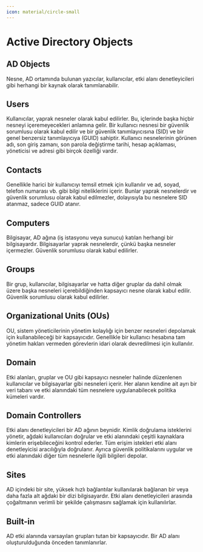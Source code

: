 ```yaml
---
icon: material/circle-small
---
```


# Active Directory Objects

## AD Objects

Nesne, AD ortamında bulunan yazıcılar, kullanıcılar, etki alanı denetleyicileri gibi herhangi bir kaynak olarak tanımlanabilir.

## Users

Kullanıcılar, yaprak nesneler olarak kabul edilirler. Bu, içlerinde başka hiçbir nesneyi içeremeyecekleri anlamına gelir. Bir kullanıcı nesnesi bir güvenlik sorumlusu olarak kabul edilir ve bir güvenlik tanımlayıcısına (SID) ve bir genel benzersiz tanımlayıcıya (GUID) sahiptir. Kullanıcı nesnelerinin görünen adı, son giriş zamanı, son parola değiştirme tarihi, hesap açıklaması, yöneticisi ve adresi gibi birçok özelliği vardır.

## Contacts

Genellikle harici bir kullanıcıyı temsil etmek için kullanılır ve ad, soyad, telefon numarası vb. gibi bilgi niteliklerini içerir. Bunlar yaprak nesnelerdir ve güvenlik sorumlusu olarak kabul edilmezler, dolayısıyla bu nesnelere SID atanmaz, sadece GUID atanır.

## Computers

Bilgisayar, AD ağına (iş istasyonu veya sunucu) katılan herhangi bir bilgisayardır. Bilgisayarlar yaprak nesnelerdir, çünkü başka nesneler içermezler. Güvenlik sorumlusu olarak kabul edilirler.

## Groups

Bir grup, kullanıcılar, bilgisayarlar ve hatta diğer gruplar da dahil olmak üzere başka nesneleri içerebildiğinden kapsayıcı nesne olarak kabul edilir. Güvenlik sorumlusu olarak kabul edilirler.

## Organizational Units (OUs)

OU, sistem yöneticilerinin yönetim kolaylığı için benzer nesneleri depolamak için kullanabileceği bir kapsayıcıdır. Genellikle bir kullanıcı hesabına tam yönetim hakları vermeden görevlerin idari olarak devredilmesi için kullanılır.

## Domain

Etki alanları, gruplar ve OU gibi kapsayıcı nesneler halinde düzenlenen kullanıcılar ve bilgisayarlar gibi nesneleri içerir. Her alanın kendine ait ayrı bir veri tabanı ve etki alanındaki tüm nesnelere uygulanabilecek politika kümeleri vardır.

## Domain Controllers

Etki alanı denetleyicileri bir AD ağının beynidir. Kimlik doğrulama isteklerini yönetir, ağdaki kullanıcıları doğrular ve etki alanındaki çeşitli kaynaklara kimlerin erişebileceğini kontrol ederler. Tüm erişim istekleri etki alanı denetleyicisi aracılığıyla doğrulanır. Ayrıca güvenlik politikalarını uygular ve etki alanındaki diğer tüm nesnelerle ilgili bilgileri depolar.

## Sites

AD içindeki bir site, yüksek hızlı bağlantılar kullanılarak bağlanan bir veya daha fazla alt ağdaki bir dizi bilgisayardır. Etki alanı denetleyicileri arasında çoğaltmanın verimli bir şekilde çalışmasını sağlamak için kullanılırlar.

## Built-in

AD etki alanında varsayılan grupları tutan bir kapsayıcıdır. Bir AD alanı oluşturulduğunda önceden tanımlanırlar.
